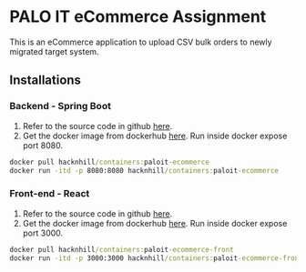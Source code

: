 # PALO IT eCommerce Assignment

This is an eCommerce application to upload CSV bulk orders to newly migrated target system.

## Installations

### Backend - Spring Boot

1. Refer to the source code in github [here](https://github.com/hacknhill/paloit-assignment.git).
2. Get the docker image from dockerhub [here](hacknhill/containers:paloit-ecommerce). Run inside docker expose port 8080.

```cmd
docker pull hacknhill/containers:paloit-ecommerce
docker run -itd -p 8080:8080 hacknhill/containers:paloit-ecommerce
```

### Front-end - React

1. Refer to the source code in github [here](https://github.com/hacknhill/paloit-assignment-front.git).
2. Get the docker image from dockerhub [here](hacknhill/containers:paloit-ecommerce-front). Run inside docker expose port 3000.

```cmd
docker pull hacknhill/containers:paloit-ecommerce-front
docker run -itd -p 3000:3000 hacknhill/containers:paloit-ecommerce-front
```